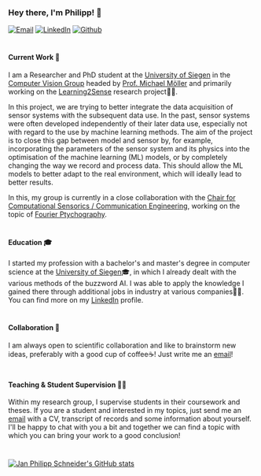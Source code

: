 ### Hey there, I'm Philipp! 👋

[![Email](https://img.shields.io/badge/mail-D14836?style=for-the-badge&logo=gmail&logoColor=white&color=blue)](mailto://jan.schneider@uni-siegen.de)
[![LinkedIn](https://img.shields.io/badge/LinkedIn-0077B5?style=for-the-badge&logo=linkedin&logoColor=white)](https://www.linkedin.com/in/jan-philipp-schneider/)
[![Github](https://img.shields.io/github/followers/jp-schneider?label=Follow&style=social)](https://github.com/jp-schneider)

#

#### **Current Work** 🔭

I am a Researcher and PhD student at the [University of Siegen](https://www.uni-siegen.de/start/) in the [Computer Vision Group](https://www.vsa.informatik.uni-siegen.de/) headed by [Prof. Michael Möller](https://www.vsa.informatik.uni-siegen.de/en/moeller-michael) and primarily working on the [Learning2Sense](https://www.learning2sense.de/start) research project🧑‍🎓.


In this project, we are trying to better integrate the data acquisition of sensor systems with the subsequent data use. In the past, sensor systems were often developed independently of their later data use, especially not with regard to the use by machine learning methods. 
The aim of the project is to close this gap between model and sensor by, for example, incorporating the parameters of the sensor system and its physics into the optimisation of the machine learning (ML) models, or by completely changing the way we record and process data. This should allow the ML models to better adapt to the real environment, which will ideally lead to better results.

In this, my group is currently in a close collaboration with the [Chair for Computational Sensorics / Communication Engineering](https://www.cse.eti.uni-siegen.de/), working on the topic of [Fourier Ptychography](https://www.nature.com/articles/s42254-021-00280-y).

#

#### **Education** 🎓

I started my profession with a bachelor's and master's degree in computer science at the [University of Siegen](https://www.uni-siegen.de/start/)🎓, in which I already dealt with the various methods of the buzzword AI. I was able to apply the knowledge I gained there through additional jobs in industry at various companies👨‍💼. You can find more on my [LinkedIn](https://www.linkedin.com/in/jan-philipp-schneider/) profile.

# 

#### **Collaboration** 🤝

I am always open to scientific collaboration and like to brainstorm new ideas, preferably with a good cup of coffee☕! Just write me an [email](mailto://jan.schneider@uni-siegen.de)!

#

#### **Teaching & Student Supervision** 👨‍🏫

Within my research group, I supervise students in their coursework and theses. If you are a student and interested in my topics, just send me an [email](mailto://jan.schneider@uni-siegen.de) with a CV, transcript of records and some information about yourself. I'll be happy to chat with you a bit and together we can find a topic with which you can bring your work to a good conclusion!


# 

[![Jan Philipp Schneider's GitHub stats](https://github-readme-stats.vercel.app/api?username=jp-schneider&count_private=true&theme=algolia&show_icons=true)](https://github.com/jp-schneider)

<!--
**jp-schneider/jp-schneider** is a ✨ _special_ ✨ repository because its `README.md` (this file) appears on your GitHub profile.

Here are some ideas to get you started:

- 🔭 I’m currently working on ...
- 🌱 I’m currently learning ...
- 👯 I’m looking to collaborate on ...
- 🤔 I’m looking for help with ...
- 💬 Ask me about ...
- 📫 How to reach me: ...
- 😄 Pronouns: ...
- ⚡ Fun fact: ...
-->
